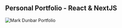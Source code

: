 
## Personal Portfolio - React & NextJS

![Mark Dunbar Portfolio](https://user-images.githubusercontent.com/57494763/129238829-40cb513b-c466-4290-aceb-79a690d7e557.PNG)
